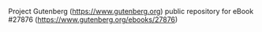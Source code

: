 Project Gutenberg (https://www.gutenberg.org) public repository for eBook #27876 (https://www.gutenberg.org/ebooks/27876)
